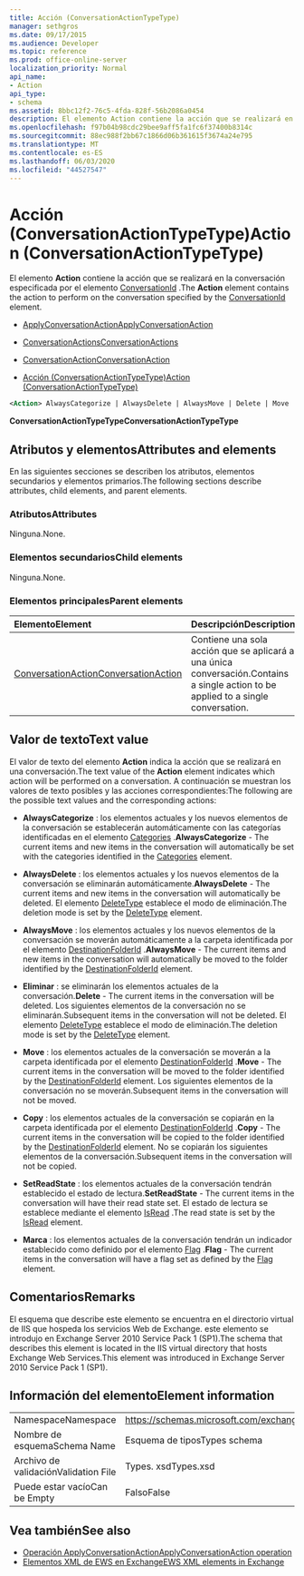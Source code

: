 ```yaml
---
title: Acción (ConversationActionTypeType)
manager: sethgros
ms.date: 09/17/2015
ms.audience: Developer
ms.topic: reference
ms.prod: office-online-server
localization_priority: Normal
api_name:
- Action
api_type:
- schema
ms.assetid: 8bbc12f2-76c5-4fda-828f-56b2086a0454
description: El elemento Action contiene la acción que se realizará en la conversación especificada por el elemento ConversationId.
ms.openlocfilehash: f97b04b98cdc29bee9aff5fa1fc6f37400b8314c
ms.sourcegitcommit: 88ec988f2bb67c1866d06b361615f3674a24e795
ms.translationtype: MT
ms.contentlocale: es-ES
ms.lasthandoff: 06/03/2020
ms.locfileid: "44527547"
---
```

# <a name="action-conversationactiontypetype"></a><span data-ttu-id="aea93-103">Acción (ConversationActionTypeType)</span><span class="sxs-lookup"><span data-stu-id="aea93-103">Action (ConversationActionTypeType)</span></span>

<span data-ttu-id="aea93-104">El elemento **Action** contiene la acción que se realizará en la conversación especificada por el elemento [ConversationId](conversationid.md) .</span><span class="sxs-lookup"><span data-stu-id="aea93-104">The **Action** element contains the action to perform on the conversation specified by the [ConversationId](conversationid.md) element.</span></span> 
  
- [<span data-ttu-id="aea93-105">ApplyConversationAction</span><span class="sxs-lookup"><span data-stu-id="aea93-105">ApplyConversationAction</span></span>](applyconversationaction.md)
  
- [<span data-ttu-id="aea93-106">ConversationActions</span><span class="sxs-lookup"><span data-stu-id="aea93-106">ConversationActions</span></span>](conversationactions.md)
  
- [<span data-ttu-id="aea93-107">ConversationAction</span><span class="sxs-lookup"><span data-stu-id="aea93-107">ConversationAction</span></span>](conversationaction.md)
  
- [<span data-ttu-id="aea93-108">Acción (ConversationActionTypeType)</span><span class="sxs-lookup"><span data-stu-id="aea93-108">Action (ConversationActionTypeType)</span></span>](action-conversationactiontypetype.md)
  
```XML
<Action> AlwaysCategorize | AlwaysDelete | AlwaysMove | Delete | Move | Copy | SetReadState </Action>
```

 <span data-ttu-id="aea93-109">**ConversationActionTypeType**</span><span class="sxs-lookup"><span data-stu-id="aea93-109">**ConversationActionTypeType**</span></span>
## <a name="attributes-and-elements"></a><span data-ttu-id="aea93-110">Atributos y elementos</span><span class="sxs-lookup"><span data-stu-id="aea93-110">Attributes and elements</span></span>

<span data-ttu-id="aea93-111">En las siguientes secciones se describen los atributos, elementos secundarios y elementos primarios.</span><span class="sxs-lookup"><span data-stu-id="aea93-111">The following sections describe attributes, child elements, and parent elements.</span></span>
  
### <a name="attributes"></a><span data-ttu-id="aea93-112">Atributos</span><span class="sxs-lookup"><span data-stu-id="aea93-112">Attributes</span></span>

<span data-ttu-id="aea93-113">Ninguna.</span><span class="sxs-lookup"><span data-stu-id="aea93-113">None.</span></span>
  
### <a name="child-elements"></a><span data-ttu-id="aea93-114">Elementos secundarios</span><span class="sxs-lookup"><span data-stu-id="aea93-114">Child elements</span></span>

<span data-ttu-id="aea93-115">Ninguna.</span><span class="sxs-lookup"><span data-stu-id="aea93-115">None.</span></span>
  
### <a name="parent-elements"></a><span data-ttu-id="aea93-116">Elementos principales</span><span class="sxs-lookup"><span data-stu-id="aea93-116">Parent elements</span></span>

|<span data-ttu-id="aea93-117">**Elemento**</span><span class="sxs-lookup"><span data-stu-id="aea93-117">**Element**</span></span>|<span data-ttu-id="aea93-118">**Descripción**</span><span class="sxs-lookup"><span data-stu-id="aea93-118">**Description**</span></span>|
|:-----|:-----|
|[<span data-ttu-id="aea93-119">ConversationAction</span><span class="sxs-lookup"><span data-stu-id="aea93-119">ConversationAction</span></span>](conversationaction.md) <br/> |<span data-ttu-id="aea93-120">Contiene una sola acción que se aplicará a una única conversación.</span><span class="sxs-lookup"><span data-stu-id="aea93-120">Contains a single action to be applied to a single conversation.</span></span>  <br/> |
   
## <a name="text-value"></a><span data-ttu-id="aea93-121">Valor de texto</span><span class="sxs-lookup"><span data-stu-id="aea93-121">Text value</span></span>

<span data-ttu-id="aea93-122">El valor de texto del elemento **Action** indica la acción que se realizará en una conversación.</span><span class="sxs-lookup"><span data-stu-id="aea93-122">The text value of the **Action** element indicates which action will be performed on a conversation.</span></span> <span data-ttu-id="aea93-123">A continuación se muestran los valores de texto posibles y las acciones correspondientes:</span><span class="sxs-lookup"><span data-stu-id="aea93-123">The following are the possible text values and the corresponding actions:</span></span> 
  
- <span data-ttu-id="aea93-124">**AlwaysCategorize** : los elementos actuales y los nuevos elementos de la conversación se establecerán automáticamente con las categorías identificadas en el elemento [Categories](categories-ex15websvcsotherref.md) .</span><span class="sxs-lookup"><span data-stu-id="aea93-124">**AlwaysCategorize** - The current items and new items in the conversation will automatically be set with the categories identified in the [Categories](categories-ex15websvcsotherref.md) element.</span></span> 
    
- <span data-ttu-id="aea93-125">**AlwaysDelete** : los elementos actuales y los nuevos elementos de la conversación se eliminarán automáticamente.</span><span class="sxs-lookup"><span data-stu-id="aea93-125">**AlwaysDelete** - The current items and new items in the conversation will automatically be deleted.</span></span> <span data-ttu-id="aea93-126">El elemento [DeleteType](deletetype.md) establece el modo de eliminación.</span><span class="sxs-lookup"><span data-stu-id="aea93-126">The deletion mode is set by the [DeleteType](deletetype.md) element.</span></span> 
    
- <span data-ttu-id="aea93-127">**AlwaysMove** : los elementos actuales y los nuevos elementos de la conversación se moverán automáticamente a la carpeta identificada por el elemento [DestinationFolderId](destinationfolderid.md) .</span><span class="sxs-lookup"><span data-stu-id="aea93-127">**AlwaysMove** - The current items and new items in the conversation will automatically be moved to the folder identified by the [DestinationFolderId](destinationfolderid.md) element.</span></span> 
    
- <span data-ttu-id="aea93-128">**Eliminar** : se eliminarán los elementos actuales de la conversación.</span><span class="sxs-lookup"><span data-stu-id="aea93-128">**Delete** - The current items in the conversation will be deleted.</span></span> <span data-ttu-id="aea93-129">Los siguientes elementos de la conversación no se eliminarán.</span><span class="sxs-lookup"><span data-stu-id="aea93-129">Subsequent items in the conversation will not be deleted.</span></span> <span data-ttu-id="aea93-130">El elemento [DeleteType](deletetype.md) establece el modo de eliminación.</span><span class="sxs-lookup"><span data-stu-id="aea93-130">The deletion mode is set by the [DeleteType](deletetype.md) element.</span></span> 
    
- <span data-ttu-id="aea93-131">**Move** : los elementos actuales de la conversación se moverán a la carpeta identificada por el elemento [DestinationFolderId](destinationfolderid.md) .</span><span class="sxs-lookup"><span data-stu-id="aea93-131">**Move** - The current items in the conversation will be moved to the folder identified by the [DestinationFolderId](destinationfolderid.md) element.</span></span> <span data-ttu-id="aea93-132">Los siguientes elementos de la conversación no se moverán.</span><span class="sxs-lookup"><span data-stu-id="aea93-132">Subsequent items in the conversation will not be moved.</span></span> 
    
- <span data-ttu-id="aea93-133">**Copy** : los elementos actuales de la conversación se copiarán en la carpeta identificada por el elemento [DestinationFolderId](destinationfolderid.md) .</span><span class="sxs-lookup"><span data-stu-id="aea93-133">**Copy** - The current items in the conversation will be copied to the folder identified by the [DestinationFolderId](destinationfolderid.md) element.</span></span> <span data-ttu-id="aea93-134">No se copiarán los siguientes elementos de la conversación.</span><span class="sxs-lookup"><span data-stu-id="aea93-134">Subsequent items in the conversation will not be copied.</span></span> 
    
- <span data-ttu-id="aea93-135">**SetReadState** : los elementos actuales de la conversación tendrán establecido el estado de lectura.</span><span class="sxs-lookup"><span data-stu-id="aea93-135">**SetReadState** - The current items in the conversation will have their read state set.</span></span> <span data-ttu-id="aea93-136">El estado de lectura se establece mediante el elemento [IsRead](isread.md) .</span><span class="sxs-lookup"><span data-stu-id="aea93-136">The read state is set by the [IsRead](isread.md) element.</span></span> 
    
- <span data-ttu-id="aea93-137">**Marca** : los elementos actuales de la conversación tendrán un indicador establecido como definido por el elemento [Flag](flag.md) .</span><span class="sxs-lookup"><span data-stu-id="aea93-137">**Flag** - The current items in the conversation will have a flag set as defined by the [Flag](flag.md) element.</span></span> 
    
## <a name="remarks"></a><span data-ttu-id="aea93-138">Comentarios</span><span class="sxs-lookup"><span data-stu-id="aea93-138">Remarks</span></span>

<span data-ttu-id="aea93-139">El esquema que describe este elemento se encuentra en el directorio virtual de IIS que hospeda los servicios Web de Exchange. este elemento se introdujo en Exchange Server 2010 Service Pack 1 (SP1).</span><span class="sxs-lookup"><span data-stu-id="aea93-139">The schema that describes this element is located in the IIS virtual directory that hosts Exchange Web Services.This element was introduced in Exchange Server 2010 Service Pack 1 (SP1).</span></span>
  
## <a name="element-information"></a><span data-ttu-id="aea93-140">Información del elemento</span><span class="sxs-lookup"><span data-stu-id="aea93-140">Element information</span></span>

|||
|:-----|:-----|
|<span data-ttu-id="aea93-141">Namespace</span><span class="sxs-lookup"><span data-stu-id="aea93-141">Namespace</span></span>  <br/> |https://schemas.microsoft.com/exchange/services/2006/types  <br/> |
|<span data-ttu-id="aea93-142">Nombre de esquema</span><span class="sxs-lookup"><span data-stu-id="aea93-142">Schema Name</span></span>  <br/> |<span data-ttu-id="aea93-143">Esquema de tipos</span><span class="sxs-lookup"><span data-stu-id="aea93-143">Types schema</span></span>  <br/> |
|<span data-ttu-id="aea93-144">Archivo de validación</span><span class="sxs-lookup"><span data-stu-id="aea93-144">Validation File</span></span>  <br/> |<span data-ttu-id="aea93-145">Types. xsd</span><span class="sxs-lookup"><span data-stu-id="aea93-145">Types.xsd</span></span>  <br/> |
|<span data-ttu-id="aea93-146">Puede estar vacío</span><span class="sxs-lookup"><span data-stu-id="aea93-146">Can be Empty</span></span>  <br/> |<span data-ttu-id="aea93-147">Falso</span><span class="sxs-lookup"><span data-stu-id="aea93-147">False</span></span>  <br/> |
   
## <a name="see-also"></a><span data-ttu-id="aea93-148">Vea también</span><span class="sxs-lookup"><span data-stu-id="aea93-148">See also</span></span>

- [<span data-ttu-id="aea93-149">Operación ApplyConversationAction</span><span class="sxs-lookup"><span data-stu-id="aea93-149">ApplyConversationAction operation</span></span>](applyconversationaction-operation.md)
- [<span data-ttu-id="aea93-150">Elementos XML de EWS en Exchange</span><span class="sxs-lookup"><span data-stu-id="aea93-150">EWS XML elements in Exchange</span></span>](ews-xml-elements-in-exchange.md)

